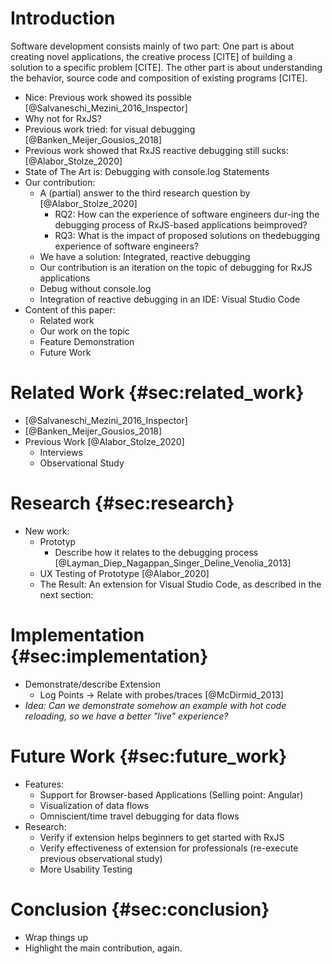 # Introduction

Software development consists mainly of two part: One part is about creating novel applications, the creative process [CITE] of building a solution to a specific problem [CITE]. The other part is about understanding the behavior, source code and composition of existing programs [CITE]. 

- Nice: Previous work showed its possible [@Salvaneschi_Mezini_2016_Inspector]
- Why not for RxJS?
- Previous work tried: for visual debugging [@Banken_Meijer_Gousios_2018]
- Previous work showed that RxJS reactive debugging still sucks: [@Alabor_Stolze_2020]
- State of The Art is: Debugging with console.log Statements
- Our contribution:
  - A (partial) answer to the third research question by [@Alabor_Stolze_2020]
    - RQ2: How can the experience of software engineers dur-ing the debugging process of RxJS-based applications beimproved?
    - RQ3: What is the impact of proposed solutions on thedebugging experience of software engineers?
  - We have a solution: Integrated, reactive debugging
  - Our contribution is an iteration on the topic of debugging for RxJS applications
  - Debug without console.log
  - Integration of reactive debugging in an IDE: Visual Studio Code
- Content of this paper:
  - Related work
  - Our work on the topic
  - Feature Demonstration
  - Future Work


# Related Work {#sec:related_work}

- [@Salvaneschi_Mezini_2016_Inspector]
- [@Banken_Meijer_Gousios_2018]
- Previous Work [@Alabor_Stolze_2020]
  - Interviews
  - Observational Study

# Research {#sec:research}

- New work:
	- Prototyp
	  - Describe how it relates to the debugging process [@Layman_Diep_Nagappan_Singer_Deline_Venolia_2013]
	- UX Testing of Prototype [@Alabor_2020]
	- The Result: An extension for Visual Studio Code, as described in the next section:

# Implementation {#sec:implementation}

- Demonstrate/describe Extension
  - Log Points -> Relate with probes/traces [@McDirmid_2013]
- *Idea: Can we demonstrate somehow an example with hot code reloading, so we have a better "live" experience?*

# Future Work {#sec:future_work}

- Features:
	- Support for Browser-based Applications (Selling point: Angular)
	- Visualization of data flows
	- Omniscient/time travel debugging for data flows
- Research:
	- Verify if extension helps beginners to get started with RxJS
	- Verify effectiveness of extension for professionals (re-execute previous observational study)
  - More Usability Testing

# Conclusion {#sec:conclusion}

- Wrap things up
- Highlight the main contribution, again.

